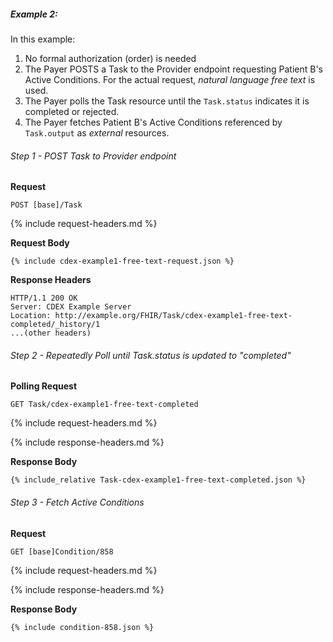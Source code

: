 
##### Example 2:

In this example:

1. No formal authorization (order) is needed
1. The Payer POSTS a Task to the Provider endpoint requesting Patient B's Active Conditions.  For the actual request, *natural language free text* is used.
2. The Payer polls the Task resource until the `Task.status` indicates it is completed or rejected.
3. The Payer fetches Patient B's Active Conditions referenced by `Task.output` as *external* resources.

###### Step 1 - POST Task to Provider endpoint

**Request**
~~~
POST [base]/Task
~~~

{% include request-headers.md %}

**Request Body**

~~~
{% include cdex-example1-free-text-request.json %}
~~~

**Response Headers**

~~~
HTTP/1.1 200 OK
Server: CDEX Example Server
Location: http://example.org/FHIR/Task/cdex-example1-free-text-completed/_history/1
...(other headers)
~~~

###### Step 2 - Repeatedly Poll until Task.status is updated to "completed"

**Polling Request**
~~~
GET Task/cdex-example1-free-text-completed
~~~

{% include request-headers.md %}

{% include response-headers.md %}

**Response Body**

~~~
{% include_relative Task-cdex-example1-free-text-completed.json %}
~~~

###### Step 3 - Fetch Active Conditions

**Request**
~~~
GET [base]Condition/858
~~~

{% include request-headers.md %}

{% include response-headers.md %}

**Response Body**

~~~
{% include condition-858.json %}
~~~
